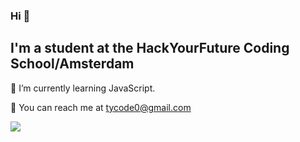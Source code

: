 

### Hi 👋


## I'm a student at the HackYourFuture Coding School/Amsterdam


&#128313;   I’m currently learning JavaScript.

&#128313;   You can reach me at tycode0@gmail.com

![](https://img.shields.io/badge/<#F7DF1E>-<WORD_ON_RIGHT>-informational?style=flat&logo=<LOGO_NAME>&logoColor=white&color=2bbc8a)



<!--
- 👯 I’m looking to collaborate on ...
- 🤔 I’m looking for help with ...
- 💬 Ask me about ...
- 📫 How to reach me: ...
- 😄 Pronouns: ...
- ⚡ Fun fact: ...
!-->
